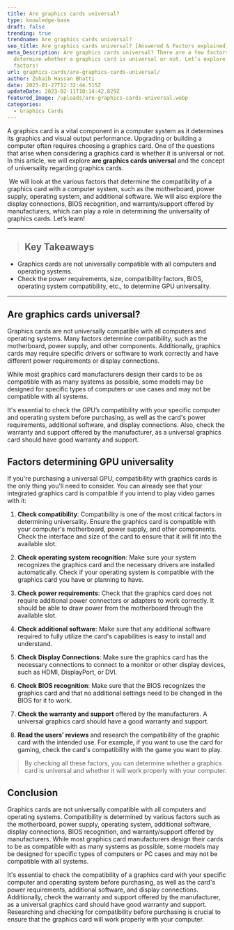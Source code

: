 ```yaml
---
title: Are graphics cards universal?
type: knowledge-base
draft: false
trending: true
trendname: Are graphics cards universal?
seo_title: Are graphics cards universal? [Answered & Factors explained]
meta_Description: Are graphics cards universal? There are a few factors that
  determine whether a graphics card is universal or not. Let’s explore such
  factors!
url: graphics-cards/are-graphics-cards-universal/
author: Zohaib Hassan Bhatti
date: 2023-01-27T12:32:44.515Z
updateDate: 2023-02-11T10:14:42.829Z
featured_Image: /uploads/are-graphics-cards-universal.webp
categories:
  - Graphics Cards
---
```

A graphics card is a vital component in a computer system as it determines its graphics and visual output performance. Upgrading or building a computer often requires choosing a graphics card. One of the questions that arise when considering a graphics card is whether it is universal or not. In this article, we will explore **are graphics cards universal** and the concept of universality regarding graphics cards.

 We will look at the various factors that determine the compatibility of a graphics card with a computer system, such as the motherboard, power supply, operating system, and additional software. We will also explore the display connections, BIOS recognition, and warranty/support offered by manufacturers, which can play a role in determining the universality of graphics cards. Let’s learn!

- - -

> ## Key Takeaways

* Graphics cards are not universally compatible with all computers and operating systems.
* Check the power requirements, size, compatibility factors, BIOS, operating system compatibility, etc., to determine GPU universality.

- - -

## Are graphics cards universal?

Graphics cards are not universally compatible with all computers and operating systems. Many factors determine compatibility, such as the motherboard, power supply, and other components. Additionally, graphics cards may require specific drivers or software to work correctly and have different power requirements or display connections.

While most graphics card manufacturers design their cards to be as compatible with as many systems as possible, some models may be designed for specific types of computers or use cases and may not be compatible with all systems.

It's essential to check the GPU’s compatibility with your specific computer and operating system before purchasing, as well as the card's power requirements, additional software, and display connections. Also, check the warranty and support offered by the manufacturer, as a universal graphics card should have good warranty and support.

## Factors determining GPU universality

If you're purchasing a universal GPU, compatibility with graphics cards is the only thing you'll need to consider. You can already see that your integrated graphics card is compatible if you intend to play video games with it:

1. **Check compatibility**: Compatibility is one of the most critical factors in determining universality. Ensure the graphics card is compatible with your computer's motherboard, power supply, and other components. Check the interface and size of the card to ensure that it will fit into the available slot.


2. **Check operating system recognition**: Make sure your system recognizes the graphics card and the necessary drivers are installed automatically. Check if your operating system is compatible with the graphics card you have or planning to have.


3. **Check power requirements**: Check that the graphics card does not require additional power connectors or adapters to work correctly. It should be able to draw power from the motherboard through the available slot.


4. **Check additional software**: Make sure that any additional software required to fully utilize the card's capabilities is easy to install and understand.


5. **Check Display Connections**: Make sure the graphics card has the necessary connections to connect to a monitor or other display devices, such as HDMI, DisplayPort, or DVI.


6. **Check BIOS recognition**: Make sure that the BIOS recognizes the graphics card and that no additional settings need to be changed in the BIOS for it to work.


7. **Check the warranty and support** offered by the manufacturers. A universal graphics card should have a good warranty and support.


8. **Read the users’ reviews** and research the compatibility of the graphic card with the intended use. For example, if you want to use the card for gaming, check the card's compatibility with the game you want to play.

> By checking all these factors, you can determine whether a graphics card is universal and whether it will work properly with your computer.

## Conclusion

Graphics cards are not universally compatible with all computers and operating systems. Compatibility is determined by various factors such as the motherboard, power supply, operating system, additional software, display connections, BIOS recognition, and warranty/support offered by manufacturers. While most graphics card manufacturers design their cards to be as compatible with as many systems as possible, some models may be designed for specific types of computers or PC cases and may not be compatible with all systems. 

It's essential to check the compatibility of a graphics card with your specific computer and operating system before purchasing, as well as the card's power requirements, additional software, and display connections. Additionally, check the warranty and support offered by the manufacturer, as a universal graphics card should have good warranty and support. Researching and checking for compatibility before purchasing is crucial to ensure that the graphics card will work properly with your computer.